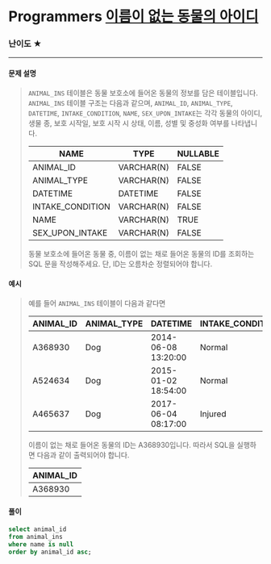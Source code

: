 # Programmers [이름이 없는 동물의 아이디](https://school.programmers.co.kr/learn/courses/30/lessons/59039)

### 난이도 ★

---

#### 문제 설명

> `ANIMAL_INS` 테이블은 동물 보호소에 들어온 동물의 정보를 담은 테이블입니다. `ANIMAL_INS` 테이블 구조는 다음과 같으며, `ANIMAL_ID`, `ANIMAL_TYPE`, `DATETIME`, `INTAKE_CONDITION`, `NAME`, `SEX_UPON_INTAKE`는 각각 동물의 아이디, 생물 종, 보호 시작일, 보호 시작 시 상태, 이름, 성별 및 중성화 여부를 나타냅니다.
>
> | NAME             | TYPE       | NULLABLE |
> | ---------------- | ---------- | -------- |
> | ANIMAL_ID        | VARCHAR(N) | FALSE    |
> | ANIMAL_TYPE      | VARCHAR(N) | FALSE    |
> | DATETIME         | DATETIME   | FALSE    |
> | INTAKE_CONDITION | VARCHAR(N) | FALSE    |
> | NAME             | VARCHAR(N) | TRUE     |
> | SEX_UPON_INTAKE  | VARCHAR(N) | FALSE    |
>
> 동물 보호소에 들어온 동물 중, 이름이 없는 채로 들어온 동물의 ID를 조회하는 SQL 문을 작성해주세요. 단, ID는 오름차순 정렬되어야 합니다.

#### 예시

>예를 들어 `ANIMAL_INS` 테이블이 다음과 같다면
>
>| ANIMAL_ID | ANIMAL_TYPE | DATETIME            | INTAKE_CONDITION | NAME       | SEX_UPON_INTAKE |
>| --------- | ----------- | ------------------- | ---------------- | ---------- | --------------- |
>| A368930   | Dog         | 2014-06-08 13:20:00 | Normal           | NULL       | Spayed Female   |
>| A524634   | Dog         | 2015-01-02 18:54:00 | Normal           | *Belle     | Intact Female   |
>| A465637   | Dog         | 2017-06-04 08:17:00 | Injured          | *Commander | Neutered Male   |
>
>이름이 없는 채로 들어온 동물의 ID는 A368930입니다. 따라서 SQL을 실행하면 다음과 같이 출력되어야 합니다.
>
>| ANIMAL_ID |
>| --------- |
>| A368930   |

#### 풀이

```sql
select animal_id 
from animal_ins
where name is null
order by animal_id asc;
```

